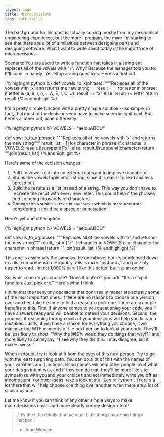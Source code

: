 ```yaml
---
layout: page
title: Microdecisions
tags: soft-skills
---
```

The background for this post is actually coming mostly from my mechanical engineering experience, but the more I program, the more I'm starting to see that there are a lot of similarities between designing parts and designing software.  What I want to write about today is the importance of *microdecisions*.

Scenario:  You are asked to write a function that takes in a string and replaces all of the vowels with "x".  Why?  Because the manager told you to.  It'll come in handy later.  Stop asking questions.  Here's a first cut.

{% highlight python %}
def vowels_to_x(phrase):
    """Replaces all of the vowels with 'x' and returns the new string"""
    result = ""
    for letter in phrase:
        if letter in (a, e, i, o, u, A, E, I, O, U):
            result += "x"
        else:
            result += letter
    return result
{% endhighlight %}

It's a pretty simple function with a pretty simple solution -- so simple, in fact, that most of the decisions you have to make seem insignificant.  But here's another cut, done differently.

{% highlight python %}
VOWELS = "aeiouAEIOU"

def vowels_to_x(phrase):
    """Replaces all of the vowels with 'x' and returns the new string"""
    result_list = []
    for character in phrase:
        if character in VOWELS:
            result_list.append("x")
        else:
            result_list.append(character)
    return "".join(result_list)
{% endhighlight %}

Here's some of the decision changes:

 1) Pull the vowels out into an external constant to improve readability.
 2) Shrink the vowels tuple into a string, since it is easier to read and less spread out.
 3) Build the results as a list instead of a string.  This way you don't have to recreate the result with every new letter.  This could help if the phrases end up being thousands of characters.
 4) Change the variable `letter` to `character` which is more accurate considering it could be a space or punctuation.

Here's yet one other option:

{% highlight python %}
VOWELS = "aeiouAEIOU"

def vowels_to_x(phrase):
    """Replaces all of the vowels with 'x' and returns the new string"""
    result_list = ["x" if character in VOWELS else character
                for character in phrase]
    return "".join(result_list)
{% endhighlight %}

This one is essentially the same as the one above, but it's condensed down to a list comprehension.  Arguably, this is more "pythonic," and possibly easier to read.  I'm not 1,000% sure I like this better, but it *is* an option.

So, which one do you choose?   "Does it matter?" you ask.  "It's a stupid function.  Just pick one."  Here's what I think.  

I think that the teeny tiny decisions that don't really matter are actually some of the most important ones.  If there are no reasons to choose one version over another, take the time to find a reason to pick one.  There are a couple benefits to this.  First, if anyone comes to you questioning your code, you'll have answers ready and will be able to defend your decisions.  Second, the process of reasoning through each of your decisions will help you to catch mistakes.  Lastly, if you have a reason for everything you choose, it will minimize the WTF moments of the next person to look at your code.  They'll be less likely to shout, "Why the @!$% would they do things that way!?" and more likely to calmly say, "I see why they did this.  I may disagree, but it makes sense."  

When in doubt, try to look at it from the eyes of this next person.  Try to go with the least surprising path.  You can do a lot of this with the names of your variables and functions.  Good names will help other people intuit what your design intent was, and if they can do that, they'll be more likely to sympathize with you and your choices and not immediately write you off as incompetent.  For other ideas, take a look at the ["Zen of Python"](https://www.python.org/dev/peps/pep-0020/).  There's a lot there that will help choose one thing over another when there are a lot of similar options.  

Let me know if you can think of any other simple ways to make microdecisions easier and more clearly convey design intent!

> "It's the little details that are vital.  Little things make big things happen."
> - John Wooden
